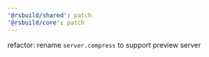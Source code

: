 ```yaml
---
'@rsbuild/shared': patch
'@rsbuild/core': patch
---
```


refactor: rename `server.compress` to support preview server
